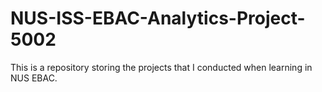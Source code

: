 # NUS-ISS-EBAC-Analytics-Project-5002
This is a repository storing the projects that I conducted when learning in NUS EBAC.
